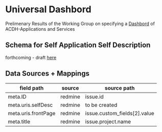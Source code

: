 # Universal Dashbord

Prelimenary Results of the Working Group on specifying a [Dashbord](https://docs.google.com/document/d/1zlGto-YcIdkURahGufwL3s_ovhf-fgfveTF0CjY1p4U/edit#heading=h.h98t33ujog7h) of ACDH-Applications and Services

## Schema for Self Application Self Description

forthcoming - draft [here](Schema_Samples/template.json)

## Data Sources + Mappings

| field path          | source  | source path                  |
| ------------------- | ------- | ---------------------------- |
| meta.ID             | redmine | issue.id                     |
| meta.uris.selfDesc  | redmine | to be created                |
| meta.uris.frontPage | redmine | issue.custom_fields[2].value |
| meta.title          | redmine | issue.project.name           |
